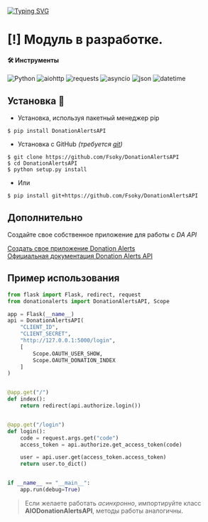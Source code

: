 [![Typing SVG](https://readme-typing-svg.demolab.com?font=Fira+Code&pause=1000&color=F79913&center=true&vCenter=true&width=435&lines=Donation+Alerts+API;Work+with+donations)](https://git.io/typing-svg)

# [!] Модуль в разработке.

#### 🛠 Инструменты
![Python](https://img.shields.io/badge/Python-3.10-blue?style=for-the-badge&logo=python)
![aiohttp](https://img.shields.io/badge/aiohttp-green?style=for-the-badge&logo=aiohttp)
![requests](https://img.shields.io/badge/requests-important?style=for-the-badge)
![asyncio](https://img.shields.io/badge/asyncio-red?style=for-the-badge)
![json](https://img.shields.io/badge/json-gray?style=for-the-badge&logo=json)
![datetime](https://img.shields.io/badge/datetime-blueviolet?style=for-the-badge)

## Установка 💾
- Установка, используя пакетный менеджер pip
```
$ pip install DonationAlertsAPI
```
- Установка с GitHub *(требуется [git](https://git-scm.com/downloads))*
```
$ git clone https://github.com/Fsoky/DonationAlertsAPI
$ cd DonationAlertsAPI
$ python setup.py install
```
- Или
```
$ pip install git+https://github.com/Fsoky/DonationAlertsAPI
```

## Дополнительно
Создайте свое собственное приложение для работы с *DA API*

[Создать свое приложение Donation Alerts](https://www.donationalerts.com/application/clients) \
[Официальная документация Donation Alerts API](https://www.donationalerts.com/apidoc)

## Пример использования
```py
from flask import Flask, redirect, request
from donationalerts import DonationAlertsAPI, Scope

app = Flask(__name__)
api = DonationAlertsAPI(
    "CLIENT_ID",
    "CLIENT_SECRET",
    "http://127.0.0.1:5000/login",
    [
        Scope.OAUTH_USER_SHOW,
        Scope.OAUTH_DONATION_INDEX
    ]
)


@app.get("/")
def index():
    return redirect(api.authorize.login())


@app.get("/login")
def login():
    code = request.args.get("code")
    access_token = api.authorize.get_access_token(code)

    user = api.user.get(access_token.access_token)
    return user.to_dict()


if __name__ == "__main__":
    app.run(debug=True)
```

> Если желаете работать _асинхронно_, импортируйте класс **AIODonationAlertsAPI**, методы работы аналогичны.
